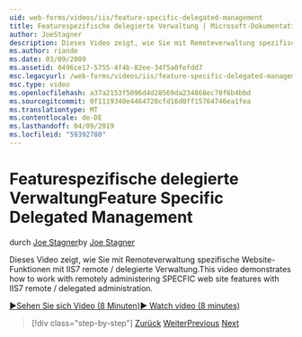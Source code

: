 ```yaml
---
uid: web-forms/videos/iis/feature-specific-delegated-management
title: Featurespezifische delegierte Verwaltung | Microsoft-Dokumentation
author: JoeStagner
description: Dieses Video zeigt, wie Sie mit Remoteverwaltung spezifische Website-Funktionen mit IIS7 remote / delegierte Verwaltung.
ms.author: riande
ms.date: 03/09/2009
ms.assetid: 0496ce17-5755-4f4b-82ee-34f5a0fefdd7
msc.legacyurl: /web-forms/videos/iis/feature-specific-delegated-management
msc.type: video
ms.openlocfilehash: a37a2153f5096d4d28569da234868ec70f6b4bbd
ms.sourcegitcommit: 0f1119340e4464720cfd16d0ff15764746ea1fea
ms.translationtype: MT
ms.contentlocale: de-DE
ms.lasthandoff: 04/09/2019
ms.locfileid: "59392780"
---
```

# <a name="feature-specific-delegated-management"></a><span data-ttu-id="c5d69-103">Featurespezifische delegierte Verwaltung</span><span class="sxs-lookup"><span data-stu-id="c5d69-103">Feature Specific Delegated Management</span></span>

<span data-ttu-id="c5d69-104">durch [Joe Stagner](https://github.com/JoeStagner)</span><span class="sxs-lookup"><span data-stu-id="c5d69-104">by [Joe Stagner](https://github.com/JoeStagner)</span></span>

<span data-ttu-id="c5d69-105">Dieses Video zeigt, wie Sie mit Remoteverwaltung spezifische Website-Funktionen mit IIS7 remote / delegierte Verwaltung.</span><span class="sxs-lookup"><span data-stu-id="c5d69-105">This video demonstrates how to work with remotely administering SPECFIC web site features with IIS7 remote / delegated administration.</span></span>

[<span data-ttu-id="c5d69-106">&#9654;Sehen Sie sich Video (8 Minuten)</span><span class="sxs-lookup"><span data-stu-id="c5d69-106">&#9654; Watch video (8 minutes)</span></span>](https://channel9.msdn.com/Blogs/ASP-NET-Site-Videos/feature-specific-delegated-management)

> [!div class="step-by-step"]
> <span data-ttu-id="c5d69-107">[Zurück](working-with-iis7-deligated-admin.md)
> [Weiter](troubleshooting-production-aspnet-apps.md)</span><span class="sxs-lookup"><span data-stu-id="c5d69-107">[Previous](working-with-iis7-deligated-admin.md)
[Next](troubleshooting-production-aspnet-apps.md)</span></span>
